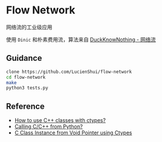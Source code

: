 # Flow Network

网络流的工业级应用

使用 `Dinic` 和朴素费用流，算法来自 [DuckKnowNothing - 网络流](https://github.com/UPCACM/DuckKnowNothing/tree/master/src/GraphAlgorithm/%E7%BD%91%E7%BB%9C%E6%B5%81) 

## Guidance

```bash
clone https://github.com/LucienShui/flow-network
cd flow-network
make
python3 tests.py
```

## Reference

+ [How to use C++ classes with ctypes?](https://stackoverflow.com/questions/1615813/how-to-use-c-classes-with-ctypes)
+ [Calling C/C++ from Python?](https://stackoverflow.com/questions/145270/calling-c-c-from-python)
+ [C Class Instance from Void Pointer using Ctypes](https://stackoverflow.com/questions/19389124/c-class-instance-from-void-pointer-using-ctypes)
